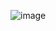 ![image](https://github.com/VidyaSurendra8235/Alteryx-Challenges-My-Solutions/assets/107226432/be49e804-33ba-47ae-b78c-dabcf26e41f6)
